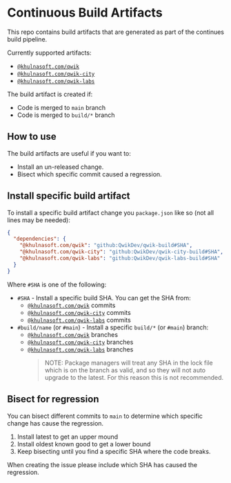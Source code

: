 # Continuous Build Artifacts

This repo contains build artifacts that are generated as part of the continues build pipeline.

Currently supported artifacts:

- [`@khulnasoft.com/qwik`](https://github.com/QwikDev/qwik-build)
- [`@khulnasoft.com/qwik-city`](https://github.com/QwikDev/qwik-city-build)
- [`@khulnasoft.com/qwik-labs`](https://github.com/QwikDev/qwik-labs-build)

The build artifact is created if:

- Code is merged to `main` branch
- Code is merged to `build/*` branch

## How to use

The build artifacts are useful if you want to:

- Install an un-released change.
- Bisect which specific commit caused a regression.

## Install specific build artifact

To install a specific build artifact change you `package.json` like so (not all lines may be needed):

```json
{
  "dependencies": {
    "@khulnasoft.com/qwik": "github:QwikDev/qwik-build#SHA",
    "@khulnasoft.com/qwik-city": "github:QwikDev/qwik-city-build#SHA",
    "@khulnasoft.com/qwik-labs": "github:QwikDev/qwik-labs-build#SHA"
  }
}
```

Where `#SHA` is one of the following:

- `#SHA` - Install a specific build SHA. You can get the SHA from:
  - [`@khulnasoft.com/qwik`](https://github.com/QwikDev/qwik-build/commits/) commits
  - [`@khulnasoft.com/qwik-city`](https://github.com/QwikDev/qwik-city-build/commits/) commits
  - [`@khulnasoft.com/qwik-labs`](https://github.com/QwikDev/qwik-labs-build/commits/) commits
- `#build/name` (or `#main`) - Install a specific `build/*` (or `#main`) branch:
  - [`@khulnasoft.com/qwik`](https://github.com/QwikDev/qwik-build/branches/) branches
  - [`@khulnasoft.com/qwik-city`](https://github.com/QwikDev/qwik-city-build/branches/) branches
  - [`@khulnasoft.com/qwik-labs`](https://github.com/QwikDev/qwik-labs-build/branches/) branches
    > NOTE: Package managers will treat any SHA in the lock file which is on the branch as valid, and so they will not auto upgrade to the latest. For this reason this is not recommended.

## Bisect for regression

You can bisect different commits to `main` to determine which specific change has cause the regression.

1. Install latest to get an upper mound
2. Install oldest known good to get a lower bound
3. Keep bisecting until you find a specific SHA where the code breaks.

When creating the issue please include which SHA has caused the regression.
